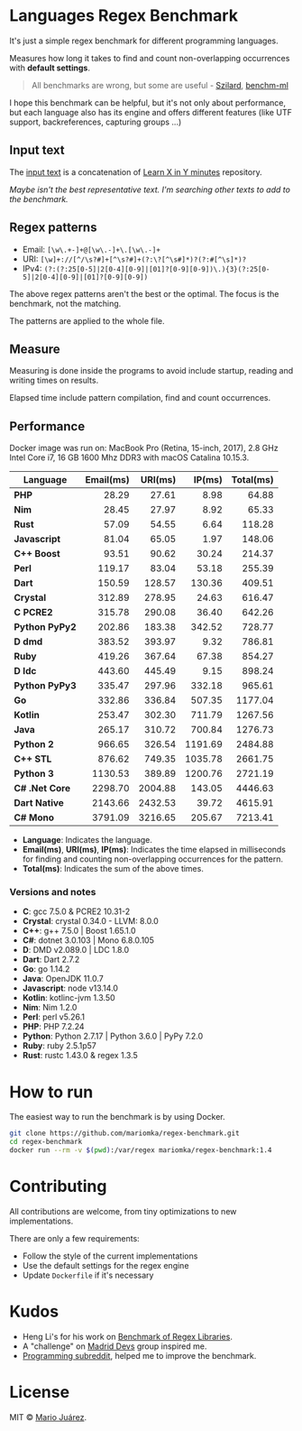 # Languages Regex Benchmark

It's just a simple regex benchmark for different programming languages.

Measures how long it takes to find and count non-overlapping occurrences with **default settings**.

> All benchmarks are wrong, but some are useful - [Szilard](https://github.com/szilard), [benchm-ml](https://github.com/szilard/benchm-ml)

I hope this benchmark can be helpful, but it's not only about performance, but each language also has its engine and offers different features (like UTF support, backreferences, capturing groups ...)

## Input text

The [input text](input-text.txt) is a concatenation of [Learn X in Y minutes](https://github.com/adambard/learnxinyminutes-docs) repository.

*Maybe isn't the best representative text. I'm searching other texts to add to the benchmark.*

## Regex patterns

- Email: ``[\w\.+-]+@[\w\.-]+\.[\w\.-]+``
- URI: ``[\w]+://[^/\s?#]+[^\s?#]+(?:\?[^\s#]*)?(?:#[^\s]*)?``
- IPv4: ``(?:(?:25[0-5]|2[0-4][0-9]|[01]?[0-9][0-9])\.){3}(?:25[0-5]|2[0-4][0-9]|[01]?[0-9][0-9])``

The above regex patterns aren't the best or the optimal. The focus is the benchmark, not the matching.

The patterns are applied to the whole file.

## Measure

Measuring is done inside the programs to avoid include startup, reading and writing times on results.

Elapsed time include pattern compilation, find and count occurrences.

## Performance

Docker image was run on: MacBook Pro (Retina, 15-inch, 2017), 2.8 GHz Intel Core i7, 16 GB 1600 Mhz DDR3 with macOS Catalina 10.15.3.

Language | Email(ms) | URI(ms) | IP(ms) | Total(ms)
--- | ---: | ---: | ---: | ---:
**PHP** | 28.29 | 27.61 | 8.98 | 64.88
**Nim** | 28.45 | 27.97 | 8.92 | 65.33
**Rust** | 57.09 | 54.55 | 6.64 | 118.28
**Javascript** | 81.04 | 65.05 | 1.97 | 148.06
**C++ Boost** | 93.51 | 90.62 | 30.24 | 214.37
**Perl** | 119.17 | 83.04 | 53.18 | 255.39
**Dart** | 150.59 | 128.57 | 130.36 | 409.51
**Crystal** | 312.89 | 278.95 | 24.63 | 616.47
**C PCRE2** | 315.78 | 290.08 | 36.40 | 642.26
**Python PyPy2** | 202.86 | 183.38 | 342.52 | 728.77
**D dmd** | 383.52 | 393.97 | 9.32 | 786.81
**Ruby** | 419.26 | 367.64 | 67.38 | 854.27
**D ldc** | 443.60 | 445.49 | 9.15 | 898.24
**Python PyPy3** | 335.47 | 297.96 | 332.18 | 965.61
**Go** | 332.86 | 336.84 | 507.35 | 1177.04
**Kotlin** | 253.47 | 302.30 | 711.79 | 1267.56
**Java** | 265.17 | 310.72 | 700.84 | 1276.73
**Python 2** | 966.65 | 326.54 | 1191.69 | 2484.88
**C++ STL** | 876.62 | 749.35 | 1035.78 | 2661.75
**Python 3** | 1130.53 | 389.89 | 1200.76 | 2721.19
**C# .Net Core** | 2298.70 | 2004.88 | 143.05 | 4446.63
**Dart Native** | 2143.66 | 2432.53 | 39.72 | 4615.91
**C# Mono** | 3791.09 | 3216.65 | 205.67 | 7213.41

- **Language**: Indicates the language.
- **Email(ms)**, **URI(ms)**, **IP(ms)**: Indicates the time elapsed in milliseconds for finding and counting non-overlapping occurrences for the pattern.
- **Total(ms)**: Indicates the sum of the above times.

### Versions and notes

- **C**: gcc 7.5.0 & PCRE2 10.31-2
- **Crystal**: crystal 0.34.0 - LLVM: 8.0.0
- **C++**: g++ 7.5.0 | Boost 1.65.1.0
- **C#**: dotnet 3.0.103 | Mono 6.8.0.105
- **D**: DMD v2.089.0 | LDC 1.8.0
- **Dart**: Dart 2.7.2
- **Go**: go 1.14.2
- **Java**: OpenJDK 11.0.7
- **Javascript**: node v13.14.0
- **Kotlin**: kotlinc-jvm 1.3.50
- **Nim**: Nim 1.2.0
- **Perl**: perl v5.26.1
- **PHP**: PHP 7.2.24
- **Python**: Python 2.7.17 | Python 3.6.0 | PyPy 7.2.0
- **Ruby**: ruby 2.5.1p57
- **Rust**: rustc 1.43.0 & regex 1.3.5

# How to run

The easiest way to run the benchmark is by using Docker.

```sh
git clone https://github.com/mariomka/regex-benchmark.git
cd regex-benchmark
docker run --rm -v $(pwd):/var/regex mariomka/regex-benchmark:1.4
```

# Contributing

All contributions are welcome, from tiny optimizations to new implementations.

There are only a few requirements:
- Follow the style of the current implementations
- Use the default settings for the regex engine
- Update `Dockerfile` if it's necessary

# Kudos

- Heng Li's for his work on [Benchmark of Regex Libraries](http://lh3lh3.users.sourceforge.net/reb.shtml).
- A "challenge" on [Madrid Devs](http://madriddevs.org/) group inspired me.
- [Programming subreddit](https://www.reddit.com/r/programming/), helped me to improve the benchmark.

# License

MIT © [Mario Juárez](https://github.com/mariomka).

